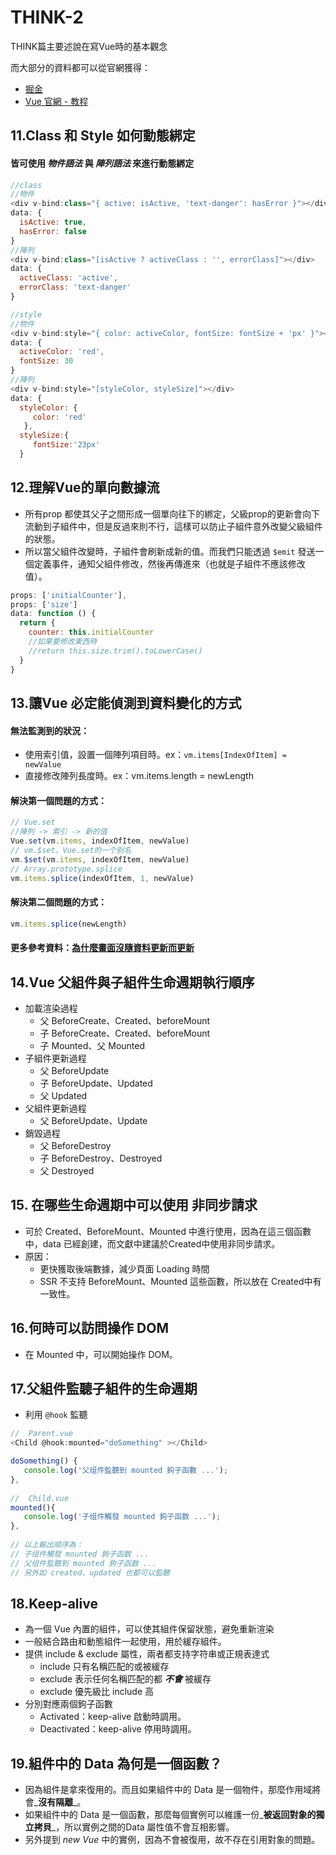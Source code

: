 # THINK-2

THINK篇主要述說在寫Vue時的基本觀念

而大部分的資料都可以從官網獲得：

* [掘金](https://juejin.im/post/5d59f2a451882549be53b170) 
* [Vue 官網 - 教程](https://cn.vuejs.org/v2/guide/)

## 11.Class 和 Style 如何動態綁定

#### 皆可使用 _**物件語法**_ 與 _**陣列語法**_ 來進行動態綁定

```javascript
//class
//物件
<div v-bind:class="{ active: isActive, 'text-danger': hasError }"></div>
data: {
  isActive: true,
  hasError: false
}
//陣列
<div v-bind:class="[isActive ? activeClass : '', errorClass]"></div>
data: {
  activeClass: 'active',
  errorClass: 'text-danger'
}
```

```javascript
//style
//物件
<div v-bind:style="{ color: activeColor, fontSize: fontSize + 'px' }"></div>
data: {
  activeColor: 'red',
  fontSize: 30
}
//陣列
<div v-bind:style="[styleColor, styleSize]"></div>
data: {
  styleColor: {
     color: 'red'
   },
  styleSize:{
     fontSize:'23px'
  }
```

## 12.理解Vue的單向數據流

* 所有prop 都使其父子之間形成一個單向往下的綁定，父級prop的更新會向下流動到子組件中，但是反過來則不行，這樣可以防止子組件意外改變父級組件的狀態。 
* 所以當父組件改變時，子組件會刷新成新的值。而我們只能透過 `$emit` 發送一個定義事件，通知父組件修改，然後再傳進來（也就是子組件不應該修改值）。

```javascript
props: ['initialCounter'],
props: ['size']
data: function () {
  return {
    counter: this.initialCounter
    //如果要修改東西時
    //return this.size.trim().toLowerCase()
  }
}
```

## 13.讓Vue 必定能偵測到資料變化的方式

#### 無法監測到的狀況：

* 使用索引值，設置一個陣列項目時。ex：`vm.items[IndexOfItem] = newValue` 
* 直接修改陣列長度時。ex：vm.items.length = newLength

#### 解決第一個問題的方式：

```javascript
// Vue.set
//陣列 -> 索引 -> 新的值
Vue.set(vm.items, indexOfItem, newValue)
// vm.$set，Vue.set的一个别名
vm.$set(vm.items, indexOfItem, newValue)
// Array.prototype.splice
vm.items.splice(indexOfItem, 1, newValue)
```

#### 解決第二個問題的方式：

```javascript
vm.items.splice(newLength)
```

#### 更多參考資料：[為什麼畫面沒隨資料更新而更新](https://pjchender.blogspot.com/2017/05/vue-vue-reactivity.html)

## 14.Vue 父組件與子組件生命週期執行順序

* 加載渲染過程 
  * 父 BeforeCreate、Created、beforeMount 
  * 子 BeforeCreate、Created、beforeMount 
  * 子 Mounted、父 Mounted 
* 子組件更新過程 
  * 父 BeforeUpdate 
  * 子 BeforeUpdate、Updated 
  * 父 Updated 
* 父組件更新過程 
  * 父 BeforeUpdate、Update 
* 銷毀過程 
  * 父 BeforeDestroy 
  * 子 BeforeDestroy、Destroyed 
  * 父 Destroyed

## 15. 在哪些生命週期中可以使用 非同步請求

* 可於 Created、BeforeMount、Mounted 中進行使用，因為在這三個函數中，data 已經創建，而文獻中建議於Created中使用非同步請求。 
* 原因： 
  * 更快獲取後端數據，減少頁面 Loading 時間 
  * SSR 不支持 BeforeMount、Mounted 這些函數，所以放在 Created中有一致性。

## 16.何時可以訪問操作 DOM

* 在 Mounted 中，可以開始操作 DOM。

## 17.父組件監聽子組件的生命週期

* 利用 `@hook` 監聽

```javascript
//  Parent.vue
<Child @hook:mounted="doSomething" ></Child>

doSomething() {
   console.log('父组件監聽到 mounted 鉤子函數 ...');
},
    
//  Child.vue
mounted(){
   console.log('子组件觸發 mounted 鉤子函数 ...');
},    
    
// 以上輸出顺序為：
// 子组件觸發 mounted 鉤子函数 ...
// 父组件監聽到 mounted 鉤子函数 ...
// 另外如 created、updated 也都可以監聽     
```

## 18.Keep-alive

* 為一個 Vue 內置的組件，可以使其組件保留狀態，避免重新渲染 
* 一般結合路由和動態組件一起使用，用於緩存組件。 
* 提供 include & exclude 屬性，兩者都支持字符串或正規表達式 
  * include 只有名稱匹配的或被緩存 
  * exclude 表示任何名稱匹配的都 _**不會**_ 被緩存 
  * exclude 優先級比 include 高 
* 分別對應兩個鉤子函數 
  * Activated：keep-alive 啟動時調用。 
  * Deactivated：keep-alive 停用時調用。

## 19.組件中的 Data 為何是一個函數？

* 因為組件是拿來復用的。而且如果組件中的 Data 是一個物件，那麼作用域將會_**沒有隔離**_。 
* 如果組件中的 Data 是一個函數，那麼每個實例可以維護一份_**被返回對象的獨立拷貝**_，所以實例之間的Data 屬性值不會互相影響。 
* 另外提到 _new Vue_ 中的實例，因為不會被復用，故不存在引用對象的問題。





































